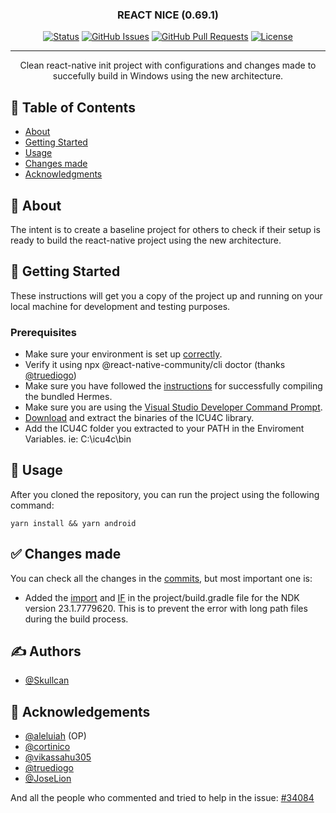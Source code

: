 <h3 align="center">REACT NICE (0.69.1)</h3>

<div align="center">

[![Status](https://img.shields.io/badge/status-active-success.svg)]()
[![GitHub Issues](https://img.shields.io/github/issues/skullcan/reactnice.svg)](https://github.com/skullcan/reactnice/issues)
[![GitHub Pull Requests](https://img.shields.io/github/issues-pr/skullcan/reactnice.svg)](https://github.com/skullcan/reactnice/pulls)
[![License](https://img.shields.io/badge/license-MIT-blue.svg)](/LICENSE)

</div>

---

<p align="center"> Clean react-native init project with configurations and changes made to succefully build in Windows using the new architecture.
    <br> 
</p>

## 📝 Table of Contents

-   [About](#about)
-   [Getting Started](#getting_started)
-   [Usage](#usage)
-   [Changes made](#changes)
-   [Acknowledgments](#acknowledgement)

## 🤘 About <a name = "about"></a>

The intent is to create a baseline project for others to check if their setup is ready to build the react-native project using the new architecture.

## 🏁 Getting Started <a name = "getting_started"></a>

These instructions will get you a copy of the project up and running on your local machine for development and testing purposes.

### Prerequisites

-   Make sure your environment is set up [correctly](https://reactnative.dev/docs/environment-setup).
-   Verify it using npx @react-native-community/cli doctor (thanks [@truediogo](https://github.com/truediogo))
-   Make sure you have followed the [instructions](https://reactnative.dev/architecture/bundled-hermes#android-users-on-new-architecture) for successfully compiling the bundled Hermes.
-   Make sure you are using the [Visual Studio Developer Command Prompt](https://reactnative.dev/docs/visual-studio-command-prompt).
-   [Download](https://github.com/unicode-org/icu/releases/tag/release-71-1) and extract the binaries of the ICU4C library.
-   Add the ICU4C folder you extracted to your PATH in the Enviroment Variables. ie: C:\icu4c\bin


## 🎈 Usage <a name="usage"></a>

After you cloned the repository, you can run the project using the following command:

```
yarn install && yarn android
```

## ✅ Changes made <a name = "changes"></a>

You can check all the changes in the [commits](https://github.com/Skullcan/reactnice/commits/master), but most important one is:

-   Added the [import](https://github.com/Skullcan/reactnice/blob/b1accfd5df286fb6b4713d1def7d56ee0fa92760/android/build.gradle#L1) and [IF](https://github.com/Skullcan/reactnice/blob/b1accfd5df286fb6b4713d1def7d56ee0fa92760/android/build.gradle#L15) in the project/build.gradle file for the NDK version 23.1.7779620. This is to prevent the error with long path files during the build process.

## ✍️ Authors <a name = "authors"></a>

-   [@Skullcan](https://github.com/Skullcan)

## 🎉 Acknowledgements <a name = "acknowledgement"></a>

-   [@aleluiah](https://github.com/aleluiah) (OP)
-   [@cortinico](https://github.com/cortinico)
-   [@vikassahu305](https://github.com/vikassahu305)
-   [@truediogo](https://github.com/truediogo)
-   [@JoseLion](https://github.com/JoseLion)

And all the people who commented and tried to help in the issue: [#34084](https://github.com/facebook/react-native/issues/34084)
